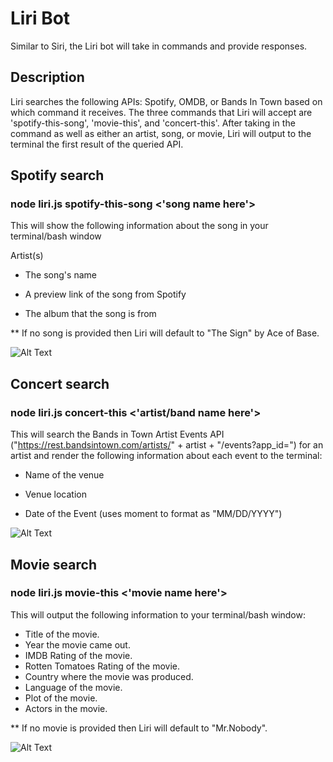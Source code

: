 # Liri Bot
Similar to Siri, the Liri bot will take in commands and provide responses. 

## Description

Liri searches the following APIs: Spotify, OMDB, or Bands In Town based on which command it receives. The three commands that Liri will accept are 'spotify-this-song', 'movie-this', and 'concert-this'. After taking in the command as well as either an artist, song, or movie, Liri will output to the terminal the first result of the queried API.

Spotify search
------
### node liri.js spotify-this-song <'song name here'>

This will show the following information about the song in your terminal/bash window

Artist(s)

  * The song's name

  * A preview link of the song from Spotify

  * The album that the song is from
  
  ** If no song is provided then Liri will default to "The Sign" by Ace of Base.


![Alt Text](http://g.recordit.co/JKATHNmBt0.gif)

Concert search
------
### node liri.js concert-this <'artist/band name here'>

This will search the Bands in Town Artist Events API ("https://rest.bandsintown.com/artists/" + artist + "/events?app_id=") for an artist and render the following information about each event to the terminal:

  * Name of the venue

  * Venue location

  * Date of the Event (uses moment to format as "MM/DD/YYYY")

![Alt Text](http://g.recordit.co/GSl4S3T0zT.gif)

Movie search
------
### node liri.js movie-this <'movie name here'>

This will output the following information to your terminal/bash window:

  * Title of the movie.
  * Year the movie came out.
  * IMDB Rating of the movie.
  * Rotten Tomatoes Rating of the movie.
  * Country where the movie was produced.
  * Language of the movie.
  * Plot of the movie.
  * Actors in the movie.
  
  ** If no movie is provided then Liri will default to "Mr.Nobody".


![Alt Text](http://g.recordit.co/QLneE1QYh7.gif)

